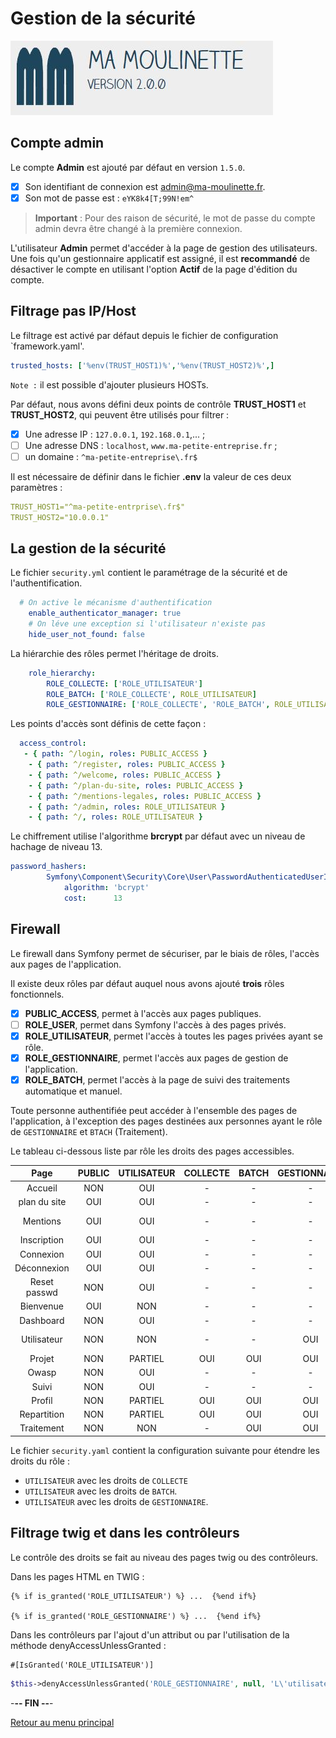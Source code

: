 # Gestion de la sécurité

![Ma-Moulinette](/documentation/ressources/home-000.jpg)

## Compte admin

Le compte **Admin** est ajouté par défaut en version  `1.5.0`.

- [x] Son identifiant de connexion est <admin@ma-moulinette.fr>.
- [x] Son mot de passe est : `eYK8k4[T;99N!em^`

> **Important** :
> Pour des raison de sécurité, le mot de passe du compte admin devra être changé à la première connexion.

L'utilisateur **Admin** permet d'accéder à la page de gestion des utilisateurs. Une fois qu'un gestionnaire applicatif est assigné, il est **recommandé** de désactiver le compte en utilisant l'option **Actif** de la page d'édition du compte.

## Filtrage pas IP/Host

Le filtrage est activé par défaut depuis le fichier de configuration `framework.yaml'.

```yaml
trusted_hosts: ['%env(TRUST_HOST1)%','%env(TRUST_HOST2)%',]
```

`Note :` il est possible d'ajouter plusieurs HOSTs.

Par défaut, nous avons défini deux points de contrôle **TRUST_HOST1** et **TRUST_HOST2**, qui peuvent être utilisés pour filtrer :

- [x] Une adresse IP :  `127.0.0.1`, `192.168.0.1`,... ;
- [ ] Une adresse DNS : `localhost`, `www.ma-petite-entreprise.fr` ;
- [ ] un domaine : `^ma-petite-entreprise\.fr$`

Il est nécessaire de définir dans le fichier **.env** la valeur de ces deux paramètres :

```yaml
TRUST_HOST1="^ma-petite-entrprise\.fr$"
TRUST_HOST2="10.0.0.1"
```

## La gestion de la sécurité

Le fichier `security.yml` contient le paramétrage de la sécurité et de l'authentification.

```yaml
  # On active le mécanisme d'authentification
    enable_authenticator_manager: true
    # On léve une exception si l'utilisateur n'existe pas
    hide_user_not_found: false
```

La hiérarchie des rôles permet l'héritage de droits.

```yaml
    role_hierarchy:
        ROLE_COLLECTE: ['ROLE_UTILISATEUR']
        ROLE_BATCH: ['ROLE_COLLECTE', ROLE_UTILISATEUR]
        ROLE_GESTIONNAIRE: ['ROLE_COLLECTE', 'ROLE_BATCH', ROLE_UTILISATEUR]
```

Les points d'accès sont définis de cette façon :

```yaml
  access_control:
   - { path: ^/login, roles: PUBLIC_ACCESS }
    - { path: ^/register, roles: PUBLIC_ACCESS }
    - { path: ^/welcome, roles: PUBLIC_ACCESS }
    - { path: ^/plan-du-site, roles: PUBLIC_ACCESS }
    - { path: ^/mentions-legales, roles: PUBLIC_ACCESS }
    - { path: ^/admin, roles: ROLE_UTILISATEUR }
    - { path: ^/, roles: ROLE_UTILISATEUR }
```

Le chiffrement utilise l'algorithme **brcrypt** par défaut avec un niveau de hachage de niveau 13.

```yaml
password_hashers:
        Symfony\Component\Security\Core\User\PasswordAuthenticatedUserInterface:
            algorithm: 'bcrypt'
            cost:      13
```

## Firewall

Le firewall dans Symfony permet de sécuriser, par le biais de rôles, l'accès aux pages de l'application.

Il existe deux rôles par défaut auquel nous avons ajouté **trois** rôles fonctionnels.

- [x] **PUBLIC_ACCESS**, permet à l'accès aux pages publiques.
- [ ] **ROLE_USER**, permet dans Symfony l'accès à des pages privés.
- [x] **ROLE_UTILISATEUR**, permet l'accès à toutes les pages privées ayant se rôle.
- [x] **ROLE_GESTIONNAIRE**, permet l'accès aux pages de gestion de l'application.
- [x] **ROLE_BATCH**, permet l'accès à la page de suivi des traitements automatique et manuel.

Toute personne authentifiée peut accéder à l'ensemble des pages de l'application, à l'exception des pages destinées aux personnes ayant le rôle de `GESTIONNAIRE` et `BTACH` (Traitement).

Le tableau ci-dessous liste par rôle les droits des pages accessibles.

|   Page      | PUBLIC | UTILISATEUR | COLLECTE | BATCH | GESTIONNAIRE | URL               |
|:-----------:|:------:|:-----------:|:--------:|:-----:|:------------:|:------------------|
| Accueil     | NON    | OUI         | -        | -     | -            | /home             |
| plan du site| OUI    | OUI         | -        | -     | -            | /plan-du-site     |
| Mentions    | OUI    | OUI         | -        | -     | -            | /mentions-legales |
| Inscription | OUI    | OUI         | -        | -     | -            | /register         |
| Connexion   | OUI    | OUI         | -        | -     | -            | /login            |
| Déconnexion | OUI    | OUI         | -        | -     | -            | /logout           |
| Reset passwd| NON    | OUI         | -        | -     | -            | reset/mot-de-passe|
| Bienvenue   | OUI    | NON         | -        | -     | -            | /welcome          |
| Dashboard   | NON    | OUI         | -        | -     | -            | /admin            |
| Utilisateur | NON    | NON         | -        | -     | OUI          | /admin?crudAction |
| Projet      | NON    | PARTIEL     | OUI      | OUI   | OUI          | /projet           |
| Owasp       | NON    | OUI         | -        | -     | -            | /owasp            |
| Suivi       | NON    | OUI         | -        | -     | -            | /suivi            |
| Profil      | NON    | PARTIEL     | OUI      | OUI   | OUI          | /profil           |
| Repartition | NON    | PARTIEL     | OUI      | OUI   | OUI          | /repartition      |
| Traitement  | NON    | NON         | -        | OUI   | OUI          | /traitement/suivi |

Le fichier `security.yaml` contient la configuration suivante pour étendre les droits du rôle :

- `UTILISATEUR` avec les droits de `COLLECTE`
- `UTILISATEUR` avec les droits de `BATCH`.
- `UTILISATEUR` avec les droits de `GESTIONNAIRE`.

## Filtrage twig et dans les contrôleurs

Le contrôle des droits se fait au niveau des pages twig ou des contrôleurs.

Dans les pages HTML en TWIG :

```T
{% if is_granted('ROLE_UTILISATEUR') %} ...  {%end if%}

{% if is_granted('ROLE_GESTIONNAIRE') %} ...  {%end if%}
```

Dans les contrôleurs par l'ajout d'un attribut ou par l'utilisation de la méthode denyAccessUnlessGranted :

```plaintext
#[IsGranted('ROLE_UTILISATEUR')]
```

```php
$this->denyAccessUnlessGranted('ROLE_GESTIONNAIRE', null, 'L\'utilisateur essaye d\'accèder à la page sans avoir le rôle ROLE_GESTIONNAIRE');
```

-**-- FIN --**-

[Retour au menu principal](/README.md)
